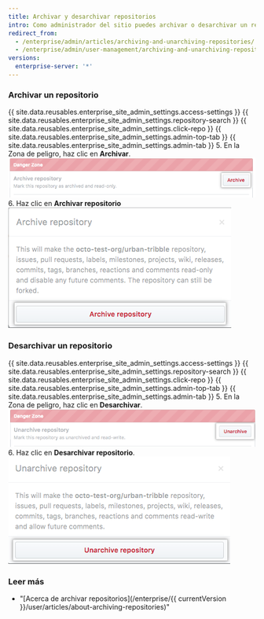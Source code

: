 ```yaml
---
title: Archivar y desarchivar repositorios
intro: Como administrador del sitio puedes archivar o desarchivar un repositorio en el tablero de administrador del sitio.
redirect_from:
  - /enterprise/admin/articles/archiving-and-unarchiving-repositories/
  - /enterprise/admin/user-management/archiving-and-unarchiving-repositories
versions:
  enterprise-server: '*'
---
```


### Archivar un repositorio
{{ site.data.reusables.enterprise_site_admin_settings.access-settings }}
{{ site.data.reusables.enterprise_site_admin_settings.repository-search }}
{{ site.data.reusables.enterprise_site_admin_settings.click-repo }}
{{ site.data.reusables.enterprise_site_admin_settings.admin-top-tab }}
{{ site.data.reusables.enterprise_site_admin_settings.admin-tab }}
5. En la Zona de peligro, haz clic en **Archivar**. ![Botón Archivar](/assets/images/enterprise/site-admin-settings/repo-archive.png)
6. Haz clic en **Archivar repositorio** ![Botón Archivar repositorio](/assets/images/enterprise/site-admin-settings/repo-archive-confirm.png)

### Desarchivar un repositorio
{{ site.data.reusables.enterprise_site_admin_settings.access-settings }}
{{ site.data.reusables.enterprise_site_admin_settings.repository-search }}
{{ site.data.reusables.enterprise_site_admin_settings.click-repo }}
{{ site.data.reusables.enterprise_site_admin_settings.admin-top-tab }}
{{ site.data.reusables.enterprise_site_admin_settings.admin-tab }}
5. En la Zona de peligro, haz clic en **Desarchivar**. ![Botón Archivar](/assets/images/enterprise/site-admin-settings/repo-unarchive.png)
6. Haz clic en **Desarchivar repositorio**. ![Botón Archivar repositorio](/assets/images/enterprise/site-admin-settings/repo-unarchive-confirm.png)

### Leer más
- "[Acerca de archivar repositorios](/enterprise/{{ currentVersion }}/user/articles/about-archiving-repositories)"

